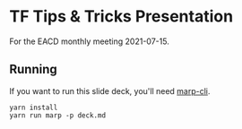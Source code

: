 # TF Tips & Tricks Presentation
For the EACD monthly meeting 2021-07-15.

## Running
If you want to run this slide deck, you'll need [marp-cli](https://github.com/marp-team/marp-cli).

```
yarn install
yarn run marp -p deck.md
```